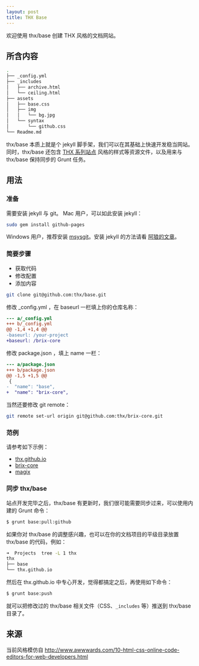 ```yaml
---
layout: post
title: THX Base
---
```


欢迎使用 thx/base 创建 THX 风格的文档网站。


## 所含内容

```bash
.
├── _config.yml
├── _includes
│   ├── archive.html
│   └── ceiling.html
├── assets
│   ├── base.css
│   ├── img
│   │   └── bg.jpg
│   └── syntax
│       └── github.css
└── Readme.md
```

thx/base 本质上就是个 jekyll 脚手架，我们可以在其基础上快速开发稳当网站。同时，thx/base
还包含 [THX 系列站点](http://thx.alibaba-inc.com) 风格的样式等资源文件，以及用来与
thx/base 保持同步的 Grunt 任务。


## 用法

### 准备

需要安装 jekyll 与 git。 Mac 用户，可以如此安装 jekyll：

```bash
sudo gem install github-pages
```

Windows 用户，推荐安装 [msysgit](https://code.google.com/p/msysgit/)。安装 jekyll
的方法请看 [阿狼的文章](http://stormtea123.github.io/jekyll-window7.av/)。


### 简要步骤

- 获取代码
- 修改配置
- 添加内容

```bash
git clone git@github.com:thx/base.git
```

修改 _config.yml ，在 baseurl 一栏填上你的仓库名称：

```diff
--- a/_config.yml
+++ b/_config.yml
@@ -1,4 +1,4 @@
-baseurl: /your-project
+baseurl: /brix-core
```

修改 package.json ，填上 name 一栏：

```diff
--- a/package.json
+++ b/package.json
@@ -1,5 +1,5 @@
 {
-  "name": "base",
+  "name": "brix-core",
```

当然还要修改 git remote：

```bash
git remote set-url origin git@github.com:thx/brix-core.git
```


### 范例

请参考如下示例：

- [thx.github.io](https://github.com/thx/thx.github.io)
- [brix-core](https://github.com/thx/brix-core/tree/gh-pages)
- [magix](https://github.com/thx/magix/tree/gh-pages)


### 同步 thx/base

站点开发完毕之后，thx/base 有更新时，我们很可能需要同步过来，可以使用内建的 Grunt 命令：

```bash
$ grunt base:pull:github
```

如果你对 thx/base 的调整感兴趣，也可以在你的文档项目的平级目录放置 thx/base 的代码，例如：

```bash
➜  Projects  tree -L 1 thx
thx
├── base
└── thx.github.io
```

然后在 thx.github.io 中专心开发，觉得都搞定之后，再使用如下命令：

```bash
$ grunt base:push
```

就可以把修改过的 thx/base 相关文件（CSS、`_includes` 等）推送到 thx/base 目录了。


## 来源

当前风格模仿自 http://www.awwwards.com/10-html-css-online-code-editors-for-web-developers.html
